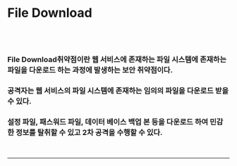 # **File Download**

<br>

<br>

### **File Download**취약점이란 웹 서비스에 존재하는 파일 시스템에 존재하는 파일을 다운로드 하는 과정에 발생하는 보안 취약점이다.

### 공격자는 웹 서비스의 파일 시스템에 존재하는 임의의 파일을 다운로드 받을 수 있다.

### 설정 파일, 패스워드 파일, 데이터 베이스 백업 본 등을 다운로드 하여 민감한 정보를 탈취할 수 있고 2차 공격을 수행할 수 있다.

<br>

- - -

<br>